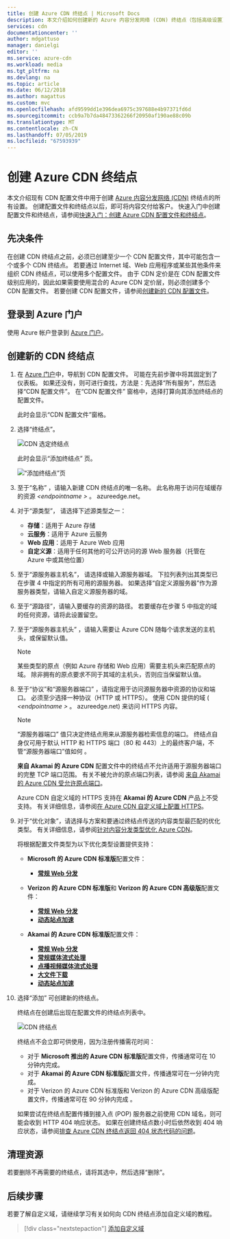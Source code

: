 ```yaml
---
title: 创建 Azure CDN 终结点 | Microsoft Docs
description: 本文介绍如何创建新的 Azure 内容分发网络 (CDN) 终结点（包括高级设置）。
services: cdn
documentationcenter: ''
author: mdgattuso
manager: danielgi
editor: ''
ms.service: azure-cdn
ms.workload: media
ms.tgt_pltfrm: na
ms.devlang: na
ms.topic: article
ms.date: 06/12/2018
ms.author: magattus
ms.custom: mvc
ms.openlocfilehash: afd9599dd1e396dea6975c397688e4b97371fd6d
ms.sourcegitcommit: ccb9a7b7da48473362266f20950af190ae88c09b
ms.translationtype: MT
ms.contentlocale: zh-CN
ms.lasthandoff: 07/05/2019
ms.locfileid: "67593939"
---
```

# <a name="create-an-azure-cdn-endpoint"></a>创建 Azure CDN 终结点
本文介绍现有 CDN 配置文件中用于创建 [Azure 内容分发网络 (CDN)](cdn-overview.md) 终结点的所有设置。 创建配置文件和终结点以后，即可将内容交付给客户。 快速入门中创建配置文件和终结点，请参阅[快速入门：创建 Azure CDN 配置文件和终结点](cdn-create-new-endpoint.md)。

## <a name="prerequisites"></a>先决条件
在创建 CDN 终结点之前，必须已创建至少一个 CDN 配置文件，其中可能包含一个或多个 CDN 终结点。 若要通过 Internet 域、Web 应用程序或某些其他条件来组织 CDN 终结点，可以使用多个配置文件。 由于 CDN 定价是在 CDN 配置文件级别应用的，因此如果需要使用混合的 Azure CDN 定价层，则必须创建多个 CDN 配置文件。 若要创建 CDN 配置文件，请参阅[创建新的 CDN 配置文件](cdn-create-new-endpoint.md#create-a-new-cdn-profile)。

## <a name="log-in-to-the-azure-portal"></a>登录到 Azure 门户
使用 Azure 帐户登录到 [Azure 门户](https://portal.azure.com)。

## <a name="create-a-new-cdn-endpoint"></a>创建新的 CDN 终结点

1. 在 [Azure 门户](https://portal.azure.com)中，导航到 CDN 配置文件。 可能在先前步骤中将其固定到了仪表板。 如果还没有，则可进行查找，方法是：先选择“所有服务”，然后选择“CDN 配置文件”。   在“CDN 配置文件”  窗格中，选择打算向其添加终结点的配置文件。 
   
    此时会显示“CDN 配置文件”窗格。

2. 选择“终结点”。 
   
    ![CDN 选定终结点](./media/cdn-create-endpoint-how-to/cdn-select-endpoint.png)
   
    此时会显示“添加终结点”  页。
   
    ![“添加终结点”页](./media/cdn-create-endpoint-how-to/cdn-add-endpoint-page.png)

3. 至于“名称”  ，请输入新建 CDN 终结点的唯一名称。 此名称用于访问在域缓存的资源 _\<endpointname >_ 。 azureedge.net。

4. 对于“源类型”，  请选择下述源类型之一： 
   - **存储**：适用于 Azure 存储
   - **云服务**：适用于 Azure 云服务
   - **Web 应用**：适用于 Azure Web 应用
   - **自定义源**：适用于任何其他的可公开访问的源 Web 服务器（托管在 Azure 中或其他位置）

5. 至于“源服务器主机名”，  请选择或输入源服务器域。 下拉列表列出其类型已在步骤 4 中指定的所有可用的源服务器。 如果选择“自定义源服务器”作为源服务器类型，请输入自定义源服务器的域。 
    
6. 至于“源路径”，请输入要缓存的资源的路径。  若要缓存在步骤 5 中指定的域的任何资源，请将此设置留空。
    
7. 至于“源服务器主机头”  ，请输入需要让 Azure CDN 随每个请求发送的主机头，或保留默认值。
   
   > [!NOTE]
   > 某些类型的原点（例如 Azure 存储和 Web 应用）需要主机头来匹配原点的域。 除非拥有的原点要求不同于其域的主机头，否则应当保留默认值。
   > 
    
8. 至于“协议”和“源服务器端口”   ，请指定用于访问源服务器中资源的协议和端口。 必须至少选择一种协议（HTTP 或 HTTPS）。 使用 CDN 提供的域 ( _\<endpointname >_ 。 azureedge.net) 来访问 HTTPS 内容。 
   
   > [!NOTE]
   > “源服务器端口”  值只决定终结点用来从源服务器检索信息的端口。 终结点自身仅可用于默认 HTTP 和 HTTPS 端口（80 和 443）上的最终客户端，不管“源服务器端口”值如何  。  
   > 
   > **来自 Akamai 的 Azure CDN** 配置文件中的终结点不允许适用于源服务器端口的完整 TCP 端口范围。 有关不被允许的原点端口列表，请参阅 [来自 Akamai 的 Azure CDN 受允许原点端口](/previous-versions/azure/mt757337(v=azure.100))。  
   > 
   > Azure CDN 自定义域的 HTTPS 支持在 **Akamai 的 Azure CDN** 产品上不受支持。 有关详细信息，请参阅[在 Azure CDN 自定义域上配置 HTTPS](cdn-custom-ssl.md)。
    
9. 对于“优化对象”，请选择与方案和要通过终结点传送的内容类型最匹配的优化类型。  有关详细信息，请参阅[针对内容分发类型优化 Azure CDN](cdn-optimization-overview.md)。

    将根据配置文件类型为以下优化类型设置提供支持：
    - **Microsoft 的 Azure CDN 标准版**配置文件：
       - [**常规 Web 分发**](cdn-optimization-overview.md#general-web-delivery)

    - **Verizon 的 Azure CDN 标准版**和 **Verizon 的 Azure CDN 高级版**配置文件：
       - [**常规 Web 分发**](cdn-optimization-overview.md#general-web-delivery)
       - [**动态站点加速**](cdn-optimization-overview.md#dynamic-site-acceleration)

    - **Akamai 的 Azure CDN 标准版**配置文件：
       - [**常规 Web 分发**](cdn-optimization-overview.md#general-web-delivery)
       - [**常规媒体流式处理**](cdn-optimization-overview.md#general-media-streaming)
       - [**点播视频媒体流式处理**](cdn-optimization-overview.md#video-on-demand-media-streaming)
       - [**大文件下载**](cdn-optimization-overview.md#large-file-download)
       - [**动态站点加速**](cdn-optimization-overview.md#dynamic-site-acceleration)

10. 选择“添加”  可创建新的终结点。
   
    终结点在创建后出现在配置文件的终结点列表中。
    
    ![CDN 终结点](./media/cdn-create-new-endpoint/cdn-endpoint-success.png)
    
    终结点不会立即可供使用，因为注册传播需花时间： 
    - 对于 **Microsoft 推出的 Azure CDN 标准版**配置文件，传播通常可在 10 分钟内完成。 
    - 对于 **Akamai 的 Azure CDN 标准版**配置文件，传播通常可在一分钟内完成。 
    - 对于 Verizon 的 Azure CDN 标准版和 Verizon 的 Azure CDN 高级版配置文件，传播通常可在 90 分钟内完成   。 
   
    如果尝试在终结点配置传播到接入点 (POP) 服务器之前使用 CDN 域名，则可能会收到 HTTP 404 响应状态。 如果在创建终结点数小时后依然收到 404 响应状态，请参阅[排查 Azure CDN 终结点返回 404 状态代码的问题](cdn-troubleshoot-endpoint.md)。

## <a name="clean-up-resources"></a>清理资源
若要删除不再需要的终结点，请将其选中，然后选择“删除”。  

## <a name="next-steps"></a>后续步骤
若要了解自定义域，请继续学习有关如何向 CDN 终结点添加自定义域的教程。

> [!div class="nextstepaction"]
> [添加自定义域](cdn-map-content-to-custom-domain.md)


